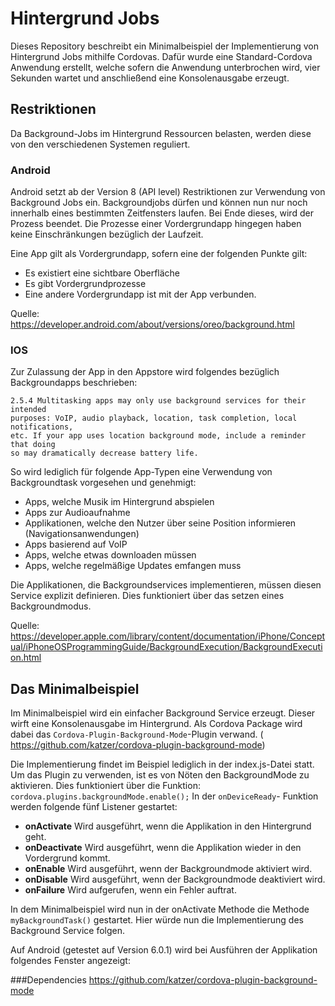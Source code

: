 # Hintergrund Jobs

Dieses Repository beschreibt ein Minimalbeispiel der Implementierung von Hintergrund Jobs mithilfe Cordovas.
Dafür wurde eine Standard-Cordova Anwendung erstellt, welche sofern die Anwendung unterbrochen wird, vier Sekunden wartet und anschließend eine Konsolenausgabe erzeugt. 

## Restriktionen
Da Background-Jobs im Hintergrund Ressourcen belasten, werden diese von den verschiedenen Systemen reguliert.

### Android

Android setzt ab der Version 8 (API level) Restriktionen zur Verwendung von Background Jobs ein.
Backgroundjobs dürfen und können nun nur noch innerhalb eines bestimmten Zeitfensters laufen. Bei Ende dieses, wird der Prozess beendet. Die Prozesse einer Vordergrundapp hingegen haben keine Einschränkungen bezüglich der Laufzeit.  

Eine App gilt als Vordergrundapp, sofern eine der folgenden Punkte gilt:

- Es existiert eine sichtbare Oberfläche
- Es gibt Vordergrundprozesse
- Eine andere Vordergrundapp ist mit der App verbunden.

Quelle: https://developer.android.com/about/versions/oreo/background.html

### IOS

Zur Zulassung der App in den Appstore wird folgendes bezüglich Backgroundapps beschrieben:

    2.5.4 Multitasking apps may only use background services for their intended 
    purposes: VoIP, audio playback, location, task completion, local notifications, 
    etc. If your app uses location background mode, include a reminder that doing
    so may dramatically decrease battery life.

So wird lediglich für folgende App-Typen eine Verwendung von Backgroundtask vorgesehen und genehmigt:

- Apps, welche Musik im Hintergrund abspielen
- Apps zur Audioaufnahme 
- Applikationen, welche den Nutzer über seine Position informieren (Navigationsanwendungen)
- Apps basierend auf VoIP
- Apps, welche etwas downloaden müssen
- Apps, welche regelmäßige Updates emfangen muss

Die Applikationen, die Backgroundservices implementieren, müssen diesen Service explizit definieren. Dies funktioniert über das setzen eines Backgroundmodus.

Quelle: https://developer.apple.com/library/content/documentation/iPhone/Conceptual/iPhoneOSProgrammingGuide/BackgroundExecution/BackgroundExecution.html
 
 
## Das Minimalbeispiel

Im Minimalbeispiel wird ein einfacher Background Service erzeugt. Dieser wirft eine Konsolenausgabe im Hintergrund. Als Cordova Package wird dabei das `Cordova-Plugin-Background-Mode`-Plugin verwand. (
https://github.com/katzer/cordova-plugin-background-mode)

Die Implementierung findet im Beispiel lediglich in der index.js-Datei statt. 
Um das Plugin zu verwenden, ist es von Nöten den BackgroundMode zu aktivieren. Dies funktioniert über die Funktion: `cordova.plugins.backgroundMode.enable();`
In der `onDeviceReady`- Funktion werden folgende fünf Listener gestartet:

- **onActivate** Wird ausgeführt, wenn die Applikation in den Hintergrund geht.
- **onDeactivate** Wird ausgeführt, wenn die Applikation wieder in den Vordergrund kommt.
- **onEnable** Wird ausgeführt, wenn der Backgroundmode aktiviert wird.
- **onDisable** Wird ausgeführt, wenn der Backgroundmode deaktiviert wird.
- **onFailure** Wird aufgerufen, wenn ein Fehler auftrat.
 
 In dem Minimalbeispiel wird nun in der onActivate Methode die Methode `myBackgroundTask()` gestartet.
 Hier würde nun die Implementierung des Background Service folgen.
 
 Auf Android (getestet auf Version 6.0.1) wird bei Ausführen der Applikation folgendes Fenster angezeigt:
 
 

###Dependencies
https://github.com/katzer/cordova-plugin-background-mode
